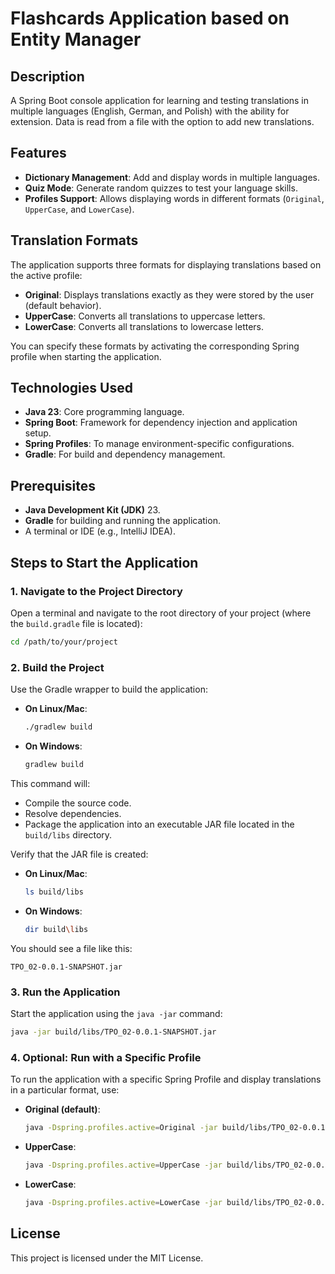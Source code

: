 
# Flashcards Application based on Entity Manager

## Description
A Spring Boot console application for learning and testing translations in multiple languages (English, German, and Polish) with the ability for extension. Data is read from a file with the option to add new translations.

## Features
- **Dictionary Management**: Add and display words in multiple languages.
- **Quiz Mode**: Generate random quizzes to test your language skills.
- **Profiles Support**: Allows displaying words in different formats (`Original`, `UpperCase`, and `LowerCase`).

## Translation Formats
The application supports three formats for displaying translations based on the active profile:
- **Original**: Displays translations exactly as they were stored by the user (default behavior).
- **UpperCase**: Converts all translations to uppercase letters.
- **LowerCase**: Converts all translations to lowercase letters.

You can specify these formats by activating the corresponding Spring profile when starting the application.

## Technologies Used
- **Java 23**: Core programming language.
- **Spring Boot**: Framework for dependency injection and application setup.
- **Spring Profiles**: To manage environment-specific configurations.
- **Gradle**: For build and dependency management.

## Prerequisites
- **Java Development Kit (JDK)** 23.
- **Gradle** for building and running the application.
- A terminal or IDE (e.g., IntelliJ IDEA).

## Steps to Start the Application

### 1. Navigate to the Project Directory
Open a terminal and navigate to the root directory of your project (where the `build.gradle` file is located):

```bash
cd /path/to/your/project
```

### 2. Build the Project
Use the Gradle wrapper to build the application:

- **On Linux/Mac**:
  ```bash
  ./gradlew build
  ```
- **On Windows**:
  ```bash
  gradlew build
  ```

This command will:
- Compile the source code.
- Resolve dependencies.
- Package the application into an executable JAR file located in the `build/libs` directory.

Verify that the JAR file is created:

- **On Linux/Mac**:
  ```bash
  ls build/libs
  ```
- **On Windows**:
  ```bash
  dir build\libs
  ```

You should see a file like this:

```
TPO_02-0.0.1-SNAPSHOT.jar
```

### 3. Run the Application
Start the application using the `java -jar` command:

```bash
java -jar build/libs/TPO_02-0.0.1-SNAPSHOT.jar
```

### 4. Optional: Run with a Specific Profile
To run the application with a specific Spring Profile and display translations in a particular format, use:

- **Original (default)**:
  ```bash
  java -Dspring.profiles.active=Original -jar build/libs/TPO_02-0.0.1-SNAPSHOT.jar
  ```

- **UpperCase**:
  ```bash
  java -Dspring.profiles.active=UpperCase -jar build/libs/TPO_02-0.0.1-SNAPSHOT.jar
  ```

- **LowerCase**:
  ```bash
  java -Dspring.profiles.active=LowerCase -jar build/libs/TPO_02-0.0.1-SNAPSHOT.jar
  ```

## License
This project is licensed under the MIT License.
